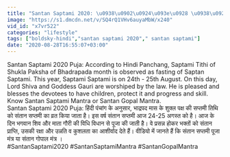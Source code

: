 ```yaml
---
title: "Santan Saptami 2020: \u0938\u0902\u0924\u093e\u0928 \u0938\u092a\u094d\u0924\u092e\u0940 \u092a\u0942\u091c\u093e \u092e\u0902\u0924\u094d\u0930 \u0938\u0902\u0924\u093e\u0928 \u0917\u094b\u092a\u093e\u0932 \u092e\u0902\u0924\u094d\u0930 Santan Saptami Mantra Boldsky"
image: "https://s1.dmcdn.net/v/SQ4rQ1VHv6auyaMbW/x240"
vid_id: "x7vr522"
categories: "lifestyle"
tags: ["boldsky-hindi","santan saptami 2020"," santan saptami"]
date: "2020-08-28T16:55:07+03:00"
---
```

Santan Saptami 2020 Puja: According to Hindi Panchang, Saptami Tithi of Shukla Paksha of Bhadrapada month is observed as fasting of Saptan Saptami. This year, Saptami Saptami is on 24th - 25th August. On this day, Lord Shiva and Goddess Gauri are worshiped by the law. He is pleased and blesses the devotees to have children, protect it and progress and skill. Know Santan Saptami Mantra or Santan Gopal Mantra.  <br>Santan Saptami 2020 Puja: हिंदी पंचांग के अनुसार, भाद्रपद मास के शुक्ल पक्ष की सप्तमी ति​थि को संतान सप्तमी का व्रत किया जाता है। इस वर्ष संतान सप्तमी आज 24-25 अगस्त को है। आज के दिन भगवान शिव और माता गौरी की विधि विधान से पूजा की जाती है। वे प्रसन्न होकर भक्तों को संतान प्राप्ति, उसकी रक्षा और उन्नति व कुशलता का आशीर्वाद देते हैं। वीडियो में जानते हैं कि संतान सप्तमी पूजा मंत्र या संतान गोपाल मंत्र ।  <br>#SantanSaptami2020 #SantanSaptamiMantra #SantanGopalMantra
